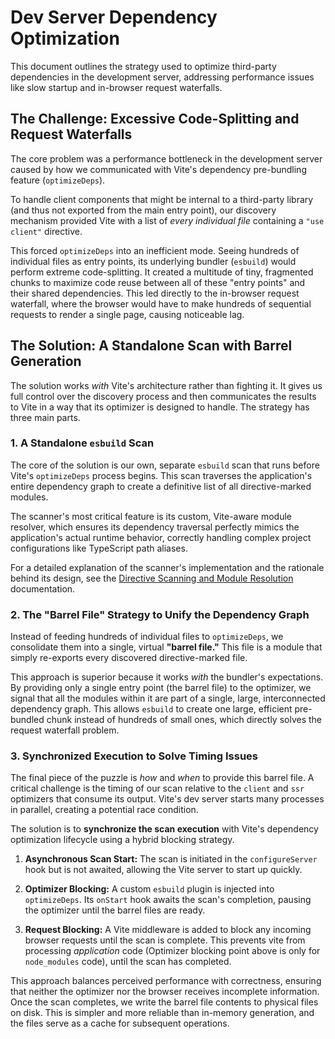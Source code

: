 # Dev Server Dependency Optimization

This document outlines the strategy used to optimize third-party dependencies in the development server, addressing performance issues like slow startup and in-browser request waterfalls.

## The Challenge: Excessive Code-Splitting and Request Waterfalls

The core problem was a performance bottleneck in the development server caused by how we communicated with Vite's dependency pre-bundling feature (`optimizeDeps`).

To handle client components that might be internal to a third-party library (and thus not exported from the main entry point), our discovery mechanism provided Vite with a list of *every individual file* containing a `"use client"` directive.

This forced `optimizeDeps` into an inefficient mode. Seeing hundreds of individual files as entry points, its underlying bundler (`esbuild`) would perform extreme code-splitting. It created a multitude of tiny, fragmented chunks to maximize code reuse between all of these "entry points" and their shared dependencies. This led directly to the in-browser request waterfall, where the browser would have to make hundreds of sequential requests to render a single page, causing noticeable lag.

## The Solution: A Standalone Scan with Barrel Generation

The solution works *with* Vite's architecture rather than fighting it. It gives us full control over the discovery process and then communicates the results to Vite in a way that its optimizer is designed to handle. The strategy has three main parts.

### 1. A Standalone `esbuild` Scan

The core of the solution is our own, separate `esbuild` scan that runs before Vite's `optimizeDeps` process begins. This scan traverses the application's entire dependency graph to create a definitive list of all directive-marked modules.

The scanner's most critical feature is its custom, Vite-aware module resolver, which ensures its dependency traversal perfectly mimics the application's actual runtime behavior, correctly handling complex project configurations like TypeScript path aliases.

For a detailed explanation of the scanner's implementation and the rationale behind its design, see the [Directive Scanning and Module Resolution](./directiveScanningAndResolution.md) documentation.

### 2. The "Barrel File" Strategy to Unify the Dependency Graph

Instead of feeding hundreds of individual files to `optimizeDeps`, we consolidate them into a single, virtual **"barrel file."** This file is a module that simply re-exports every discovered directive-marked file.

This approach is superior because it works *with* the bundler's expectations. By providing only a single entry point (the barrel file) to the optimizer, we signal that all the modules within it are part of a single, large, interconnected dependency graph. This allows `esbuild` to create one large, efficient pre-bundled chunk instead of hundreds of small ones, which directly solves the request waterfall problem.

### 3. Synchronized Execution to Solve Timing Issues

The final piece of the puzzle is *how* and *when* to provide this barrel file. A critical challenge is the timing of our scan relative to the `client` and `ssr` optimizers that consume its output. Vite's dev server starts many processes in parallel, creating a potential race condition.

The solution is to **synchronize the scan execution** with Vite's dependency optimization lifecycle using a hybrid blocking strategy.

1.  **Asynchronous Scan Start:** The scan is initiated in the `configureServer` hook but is not awaited, allowing the Vite server to start up quickly.

2.  **Optimizer Blocking:** A custom `esbuild` plugin is injected into `optimizeDeps`. Its `onStart` hook awaits the scan's completion, pausing the optimizer until the barrel files are ready.

3.  **Request Blocking:** A Vite middleware is added to block any incoming browser requests until the scan is complete. This prevents vite from processing _application_ code (Optimizer blocking point above is only for `node_modules` code), until the scan has completed.

This approach balances perceived performance with correctness, ensuring that neither the optimizer nor the browser receives incomplete information. Once the scan completes, we write the barrel file contents to physical files on disk. This is simpler and more reliable than in-memory generation, and the files serve as a cache for subsequent operations.